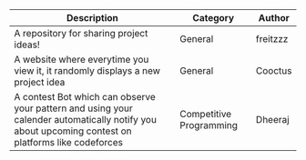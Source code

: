 |Description|Category|Author|
|-----------|--------|------|
|A repository for sharing project ideas!|General|freitzzz|
|A website where everytime you view it, it randomly displays a new project idea|General|Cooctus|
|A contest Bot which can observe your pattern and using your calender automatically notify you about upcoming contest on platforms like codeforces|Competitive Programming|Dheeraj|
